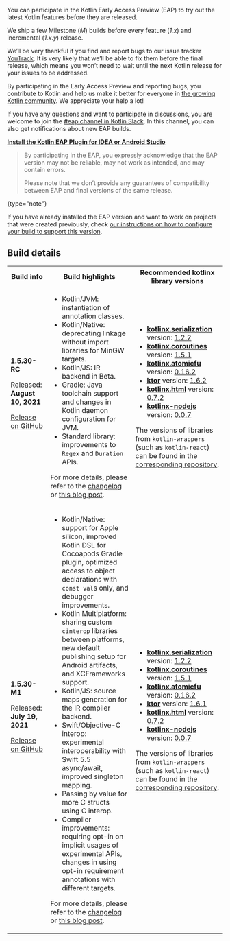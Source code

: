[//]: # (title: Participate in the Kotlin Early Access Preview)

You can participate in the Kotlin Early Access Preview (EAP) to try out the latest Kotlin features before they are released.

We ship a few Milestone (_M_) builds before every feature (_1.x_) and incremental (_1.x.y_) release. 

We’ll be very thankful if you find and report bugs to our issue tracker [YouTrack](https://kotl.in/issue). 
It is very likely that we’ll be able to fix them before the final release, which means you won’t need to wait until the next Kotlin release for your issues to be addressed. 

By participating in the Early Access Preview and reporting bugs, you contribute to Kotlin and help us make it better 
for everyone in [the growing Kotlin community](https://kotlinlang.org/community/). We appreciate your help a lot! 

If you have any questions and want to participate in discussions, you are welcome to join the [#eap channel in Kotlin Slack](https://app.slack.com/client/T09229ZC6/C0KLZSCHF). 
In this channel, you can also get notifications about new EAP builds.

**[Install the Kotlin EAP Plugin for IDEA or Android Studio](install-eap-plugin.md)**

> By participating in the EAP, you expressly acknowledge that the EAP version may not be reliable, may not work as intended, and may contain errors.
>
> Please note that we don’t provide any guarantees of compatibility between EAP and final versions of the same release. 
>
{type="note"}

If you have already installed the EAP version and want to work on projects that were created previously, 
check [our instructions on how to configure your build to support this version](configure-build-for-eap.md). 

## Build details

<table>
    <tr>
        <th>Build info</th>
        <th>Build highlights</th>
        <th>Recommended kotlinx library versions</th>
    </tr>
    <tr>
        <td><strong>1.5.30-RC</strong>
            <p>Released: <strong>August 10, 2021</strong></p>
            <p><a href="https://github.com/JetBrains/kotlin/releases/tag/v1.5.30-RC" target="_blank">Release on GitHub</a></p>
        </td>
        <td>
             <ul>
                <li>Kotlin/JVM: instantiation of annotation classes.</li>
                <li>Kotlin/Native: deprecating linkage without import libraries for MinGW targets.</li>
                <li>Kotlin/JS: IR backend in Beta.</li>
                <li>Gradle: Java toolchain support and changes in Kotlin daemon configuration for JVM.</li>
                <li>Standard library: improvements to <code>Regex</code> and <code>Duration</code> APIs.</li>
            </ul>
            <p>For more details, please refer to the <a href="https://github.com/JetBrains/kotlin/releases/tag/v1.5.30-RC">changelog</a> or <a href="https://blog.jetbrains.com/kotlin/2021/08/kotlin-1-5-30-rc-released/?utm_source=documentation&amp;utm_medium=eap&amp;utm_campaign=1-5-30-eap">this blog post</a>.</p>
        </td>
        <td>
            <ul>
                <li><a href="https://github.com/Kotlin/kotlinx.serialization" target="_blank"><strong>kotlinx.serialization</strong></a> version: <a href="https://github.com/Kotlin/kotlinx.serialization/releases/tag/v1.2.2" target="_blank">1.2.2</a></li>
                <li><a href="https://github.com/Kotlin/kotlinx.coroutines" target="_blank"><strong>kotlinx.coroutines</strong></a> version: <a href="https://github.com/Kotlin/kotlinx.coroutines/releases/tag/1.5.1" target="_blank">1.5.1</a></li>
                <li><a href="https://github.com/Kotlin/kotlinx.atomicfu" target="_blank"><strong>kotlinx.atomicfu</strong></a> version: <a href="https://github.com/Kotlin/kotlinx.atomicfu/releases/tag/0.16.2" target="_blank">0.16.2</a></li>          
                <li><a href="https://ktor.io/" target="_blank"><strong>ktor</strong></a> version: <a href="https://github.com/ktorio/ktor/releases/tag/1.6.2" target="_blank">1.6.2</a></li>
                <li><a href="https://github.com/Kotlin/kotlinx.html" target="_blank"><strong>kotlinx.html</strong></a> version: <a href="https://github.com/Kotlin/kotlinx.html/releases/tag/0.7.2" target="_blank">0.7.2</a></li>
                <li><a href="https://github.com/Kotlin/kotlinx-nodejs" target="_blank"><strong>kotlinx-nodejs</strong></a> version: <a href="https://bintray.com/kotlin/kotlinx/kotlinx.nodejs/0.0.7" target="_blank">0.0.7</a></li>
            </ul>
            <p>The versions of libraries from <code>kotlin-wrappers</code> (such as <code>kotlin-react</code>) can be found in the <a href="https://github.com/JetBrains/kotlin-wrappers" target="_blank">corresponding repository</a>.</p>
        </td>
    </tr>
    <tr>
        <td><strong>1.5.30-M1</strong>
            <p>Released: <strong>July 19, 2021</strong></p>
            <p><a href="https://github.com/JetBrains/kotlin/releases/tag/v1.5.30-M1" target="_blank">Release on GitHub</a></p>
        </td>
        <td>
             <ul>
                <li>Kotlin/Native: support for Apple silicon, improved Kotlin DSL for Cocoapods Gradle plugin, optimized access to object declarations with <code>const val</code>s only, and debugger improvements.</li>
                <li>Kotlin Multiplatform: sharing custom <code>cinterop</code> libraries between platforms, new default publishing setup for Android artifacts, and XCFrameworks support.</li>
                <li>Kotlin/JS: source maps generation for the IR compiler backend.</li>
                <li>Swift/Objective-C interop: experimental interoperability with Swift 5.5 async/await, improved singleton mapping.</li>
                <li>Passing by value for more C structs using C interop.</li>
                <li>Compiler improvements: requiring opt-in on implicit usages of experimental APIs, changes in using opt-in requirement annotations with different targets.</li>
            </ul>
            <p>For more details, please refer to the <a href="https://github.com/JetBrains/kotlin/releases/tag/v1.5.30-M1">changelog</a> or <a href="https://blog.jetbrains.com/kotlin/2021/07/kotlin-1-5-30-m1-released/?utm_source=documentation&amp;utm_medium=eap&amp;utm_campaign=1-5-30-eap">this blog post</a>.</p>
        </td>
        <td>
            <ul>
                <li><a href="https://github.com/Kotlin/kotlinx.serialization" target="_blank"><strong>kotlinx.serialization</strong></a> version: <a href="https://github.com/Kotlin/kotlinx.serialization/releases/tag/v1.2.2" target="_blank">1.2.2</a></li>
                <li><a href="https://github.com/Kotlin/kotlinx.coroutines" target="_blank"><strong>kotlinx.coroutines</strong></a> version: <a href="https://github.com/Kotlin/kotlinx.coroutines/releases/tag/1.5.1" target="_blank">1.5.1</a></li>
                <li><a href="https://github.com/Kotlin/kotlinx.atomicfu" target="_blank"><strong>kotlinx.atomicfu</strong></a> version: <a href="https://github.com/Kotlin/kotlinx.atomicfu/releases/tag/0.16.2" target="_blank">0.16.2</a></li>          
                <li><a href="https://ktor.io/" target="_blank"><strong>ktor</strong></a> version: <a href="https://github.com/ktorio/ktor/releases/tag/1.6.1" target="_blank">1.6.1</a></li>
                <li><a href="https://github.com/Kotlin/kotlinx.html" target="_blank"><strong>kotlinx.html</strong></a> version: <a href="https://github.com/Kotlin/kotlinx.html/releases/tag/0.7.2" target="_blank">0.7.2</a></li>
                <li><a href="https://github.com/Kotlin/kotlinx-nodejs" target="_blank"><strong>kotlinx-nodejs</strong></a> version: <a href="https://bintray.com/kotlin/kotlinx/kotlinx.nodejs/0.0.7" target="_blank">0.0.7</a></li>
            </ul>
            <p>The versions of libraries from <code>kotlin-wrappers</code> (such as <code>kotlin-react</code>) can be found in the <a href="https://github.com/JetBrains/kotlin-wrappers" target="_blank">corresponding repository</a>.</p>
        </td>
    </tr>
</table>
